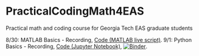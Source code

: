 # PracticalCodingMath4EAS
Practical math and coding course for Georgia Tech EAS graduate students

8/30: MATLAB Basics - Recording, [Code (MATLAB live script)](https://github.com/aarobel/PracticalCodingMath4EAS/blob/main/MATLAB_basics.mlx). 
9/1:  Python Basics - Recording, [Code (Jupyter Notebook)](https://github.com/aarobel/PracticalCodingMath4EAS/blob/main/Python_basics.ipynb), [![Binder](https://mybinder.org/badge_logo.svg)](https://mybinder.org/v2/gh/aarobel/PracticalCodingMath4EAS/main?filepath=Python_basics.ipynb). 

